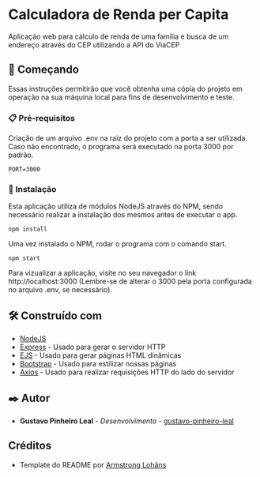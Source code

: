 # Calculadora de Renda per Capita

Aplicação web para cálculo de renda de uma família e busca de um endereço através do CEP utilizando a API do ViaCEP

## 🚀 Começando

Essas instruções permitirão que você obtenha uma cópia do projeto em operação na sua máquina local para fins de desenvolvimento e teste.

### 📋 Pré-requisitos

Criação de um arquivo .env na raiz do projeto com a porta a ser utilizada. Caso não encontrado, o programa será executado na porta 3000 por padrão.

```
PORT=3000
```

### 🔧 Instalação

Esta aplicação utiliza de módulos NodeJS através do NPM, sendo necessário realizar a instalação dos mesmos antes de executar o app.

```
npm install
```
Uma vez instalado o NPM, rodar o programa com o comando start.

```
npm start
```
Para vizualizar a aplicação, visite no seu navegador o link http://localhost:3000 (Lembre-se de alterar o 3000 pela porta configurada no arquivo .env, se necessário).

## 🛠️ Construído com

* [NodeJS](https://nodejs.org/en/)
* [Express](https://expressjs.com/pt-br/) - Usado para gerar o servidor HTTP
* [EJS](https://ejs.co/) - Usado para gerar páginas HTML dinâmicas
* [Bootstrap](https://getbootstrap.com/) - Usado para estilizar nossas páginas
* [Axios](https://axios-http.com/) - Usado para realizar requisições HTTP do lado do servidor


## ✒️ Autor

* **Gustavo Pinheiro Leal** - *Desenvolvimento* - [gustavo-pinheiro-leal](https://github.com/gustavo-pinheiro-leal)

## Créditos

* Template do README por [Armstrong Lohãns](https://gist.github.com/lohhans)
